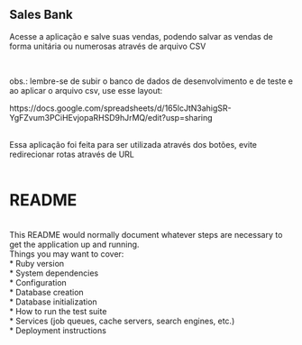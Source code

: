 <h2>Sales  Bank</h2>

<p>Acesse a aplicação e salve suas vendas, podendo salvar as vendas de forma unitária ou numerosas através de arquivo CSV</p>
<br>
<p>obs.: lembre-se de subir o banco de dados de desenvolvimento e de teste e ao aplicar o arquivo csv, use esse layout: </p>
<a>https://docs.google.com/spreadsheets/d/165lcJtN3ahigSR-YgFZvum3PCiHEvjopaRHSD9hJrMQ/edit?usp=sharing</a>
<br></br>

Essa aplicação foi feita para ser utilizada através dos botões, evite redirecionar rotas através de URL
<br></br>
# README
<br>
This README would normally document whatever steps are necessary to get the
application up and running.
<br>
Things you may want to cover:
<br>
* Ruby version
<br>
* System dependencies
<br>
* Configuration
<br>
* Database creation
<br>
* Database initialization
<br>
* How to run the test suite
<br>
* Services (job queues, cache servers, search engines, etc.)
<br>
* Deployment instructions

 
 
